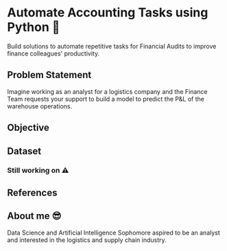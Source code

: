 # Automate Accounting Tasks using Python 🐍
Build solutions to automate repetitive tasks for Financial Audits to improve finance colleagues' productivity.

## Problem Statement
Imagine working as an analyst for a logistics company and the Finance Team requests your support to build a model to predict the P&L of the warehouse operations.
![]()
## Objective

## Dataset

### Still working on ⚠️

## References

## About me 😎
Data Science and Artificial Intelligence Sophomore aspired to be an analyst and interested in the logistics and supply chain industry.
